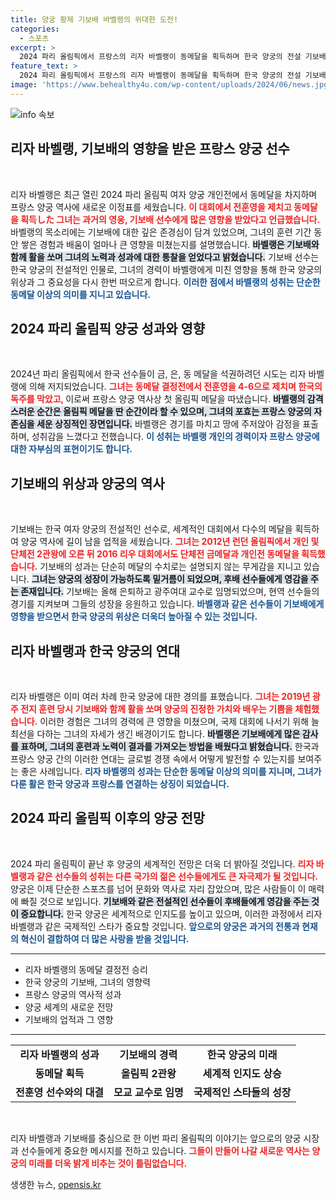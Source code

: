```yaml
---
title: 양궁 황제 기보배 바벨랭의 위대한 도전!
categories:
  - 스포츠
excerpt: >
  2024 파리 올림픽에서 프랑스의 리자 바벨랭이 동메달을 획득하며 한국 양궁의 전설 기보배에게 깊은 존경을 표했다. 그는 기보배와의 시야훈련을 통해 많은 영향을 받았다고 밝혀 감동을 안겼다.
feature_text: >
  2024 파리 올림픽에서 프랑스의 리자 바벨랭이 동메달을 획득하며 한국 양궁의 전설 기보배에게 깊은 존경을 표했다. 그는 기보배와의 시야훈련을 통해 많은 영향을 받았다고 밝혀 감동을 안겼다.
image: 'https://www.behealthy4u.com/wp-content/uploads/2024/06/news.jpg'
---
```


<p><img src="https://www.behealthy4u.com/wp-content/uploads/2024/06/news.jpg" alt="info 속보" /></p>

<h2 data-ke-size="size26">리자 바벨랭, 기보배의 영향을 받은 프랑스 양궁 선수</h2>

<p data-ke-size="size16">&nbsp;</p>

<p>리자 바벨랭은 최근 열린 2024 파리 올림픽 여자 양궁 개인전에서 동메달을 차지하며 프랑스 양궁 역사에 새로운 이정표를 세웠습니다. <b><span style="color: #ee2323;">이 대회에서 전훈영을 제치고 동메달을 획득した 그녀는 과거의 영웅, 기보배 선수에게 많은 영향을 받았다고 언급했습니다.</span></b> 바벨랭의 목소리에는 기보배에 대한 깊은 존경심이 담겨 있었으며, 그녀의 훈련 기간 동안 쌓은 경험과 배움이 얼마나 큰 영향을 미쳤는지를 설명했습니다. <b><span style="background-color: #21538527;">바벨랭은 기보배와 함께 활을 쏘며 그녀의 노력과 성과에 대한 통찰을 얻었다고 밝혔습니다.</span></b> 기보배 선수는 한국 양궁의 전설적인 인물로, 그녀의 경력이 바벨랭에게 미친 영향을 통해 한국 양궁의 위상과 그 중요성을 다시 한번 떠오르게 합니다. <b><span style="color: #1a5490;">이러한 점에서 바벨랭의 성취는 단순한 동메달 이상의 의미를 지니고 있습니다.</span></b></p>

<h2 data-ke-size="size26">2024 파리 올림픽 양궁 성과와 영향</h2>

<p data-ke-size="size16">&nbsp;</p>

<p>2024년 파리 올림픽에서 한국 선수들이 금, 은, 동 메달을 석권하려던 시도는 리자 바벨랭에 의해 저지되었습니다. <b><span style="color: #ee2323;">그녀는 동메달 결정전에서 전훈영을 4-6으로 제치며 한국의 독주를 막았고, </span></b> 이로써 프랑스 양궁 역사상 첫 올림픽 메달을 따냈습니다. <b><span style="background-color: #21538527;">바벨랭의 감격스러운 순간은 올림픽 메달을 딴 순간이라 할 수 있으며, 그녀의 포효는 프랑스 양궁의 자존심을 세운 상징적인 장면입니다.</span></b> 바벨랭은 경기를 마치고 땅에 주저앉아 감정을 표출하며, 성취감을 느꼈다고 전했습니다. <b><span style="color: #1a5490;">이 성취는 바벨랭 개인의 경력이자 프랑스 양궁에 대한 자부심의 표현이기도 합니다.</span></b></p>

<h2 data-ke-size="size26">기보배의 위상과 양궁의 역사</h2>

<p data-ke-size="size16">&nbsp;</p>

<p>기보배는 한국 여자 양궁의 전설적인 선수로, 세계적인 대회에서 다수의 메달을 획득하여 양궁 역사에 길이 남을 업적을 세웠습니다. <b><span style="color: #ee2323;">그녀는 2012년 런던 올림픽에서 개인 및 단체전 2관왕에 오른 뒤 2016 리우 대회에서도 단체전 금메달과 개인전 동메달을 획득했습니다.</span></b> 기보배의 성과는 단순히 메달의 수치로는 설명되지 않는 무게감을 지니고 있습니다. <b><span style="background-color: #21538527;">그녀는 양궁의 성장이 가능하도록 밑거름이 되었으며, 후배 선수들에게 영감을 주는 존재입니다.</span></b> 기보배는 올해 은퇴하고 광주여대 교수로 임명되었으며, 현역 선수들의 경기를 지켜보며 그들의 성장을 응원하고 있습니다. <b><span style="color: #1a5490;">바벨랭과 같은 선수들이 기보배에게 영향을 받으면서 한국 양궁의 위상은 더욱더 높아질 수 있는 것입니다.</span></b></p>

<h2 data-ke-size="size26">리자 바벨랭과 한국 양궁의 연대</h2>

<p data-ke-size="size16">&nbsp;</p>

<p>리자 바벨랭은 이미 여러 차례 한국 양궁에 대한 경의를 표했습니다. <b><span style="color: #ee2323;">그녀는 2019년 광주 전지 훈련 당시 기보배와 함께 활을 쏘며 양궁의 진정한 가치와 배우는 기쁨을 체험했습니다.</span></b> 이러한 경험은 그녀의 경력에 큰 영향을 미쳤으며, 국제 대회에 나서기 위해 늘 최선을 다하는 그녀의 자세가 생긴 배경이기도 합니다. <b><span style="background-color: #21538527;">바벨랭은 기보배에게 많은 감사를 표하며, 그녀의 훈련과 노력이 결과를 가져오는 방법을 배웠다고 밝혔습니다.</span></b> 한국과 프랑스 양궁 간의 이러한 연대는 글로벌 경쟁 속에서 어떻게 발전할 수 있는지를 보여주는 좋은 사례입니다. <b><span style="color: #1a5490;">리자 바벨랭의 성과는 단순한 동메달 이상의 의미를 지니며, 그녀가 다룬 활은 한국 양궁과 프랑스를 연결하는 상징이 되었습니다.</span></b></p>

<h2 data-ke-size="size26">2024 파리 올림픽 이후의 양궁 전망</h2>

<p data-ke-size="size16">&nbsp;</p>

<p>2024 파리 올림픽이 끝난 후 양궁의 세계적인 전망은 더욱 더 밝아질 것입니다. <b><span style="color: #ee2323;">리자 바벨랭과 같은 선수들의 성취는 다른 국가의 젊은 선수들에게도 큰 자극제가 될 것입니다.</span></b> 양궁은 이제 단순한 스포츠를 넘어 문화와 역사로 자리 잡았으며, 많은 사람들이 이 매력에 빠질 것으로 보입니다. <b><span style="background-color: #21538527;">기보배와 같은 전설적인 선수들이 후배들에게 영감을 주는 것이 중요합니다.</span></b> 한국 양궁은 세계적으로 인지도를 높이고 있으며, 이러한 과정에서 리자 바벨랭과 같은 국제적인 스타가 중요할 것입니다. <b><span style="color: #1a5490;">앞으로의 양궁은 과거의 전통과 현재의 혁신이 결합하여 더 많은 사랑을 받을 것입니다.</span></b></p>

<hr>

<ul>
  <li>리자 바벨랭의 동메달 결정전 승리</li>
  <li>한국 양궁의 기보배, 그녀의 영향력</li>
  <li>프랑스 양궁의 역사적 성과</li>
  <li>양궁 세계의 새로운 전망</li>
  <li>기보배의 업적과 그 영향</li>
</ul>

<hr>

<table>
  <tr>
    <td style="text-align: center; height: 17px;"><b>리자 바벨랭의 성과</b></td>
    <td style="text-align: center; height: 17px;"><b>기보배의 경력</b></td>
    <td style="text-align: center; height: 17px;"><b>한국 양궁의 미래</b></td>
  </tr>
  <tr>
    <td style="text-align: center; height: 17px;"><b>동메달 획득</b></td>
    <td style="text-align: center; height: 17px;"><b>올림픽 2관왕</b></td>
    <td style="text-align: center; height: 17px;"><b>세계적 인지도 상승</b></td>
  </tr>
  <tr>
    <td style="text-align: center; height: 17px;"><b>전훈영 선수와의 대결</b></td>
    <td style="text-align: center; height: 17px;"><b>모교 교수로 임명</b></td>
    <td style="text-align: center; height: 17px;"><b>국제적인 스타들의 성장</b></td>
  </tr>
</table>

<p data-ke-size="size16">&nbsp;</p> 

<p>리자 바벨랭과 기보배를 중심으로 한 이번 파리 올림픽의 이야기는 앞으로의 양궁 시장과 선수들에게 중요한 메시지를 전하고 있습니다. <b><span style="color: #ee2323;">그들이 만들어 나갈 새로운 역사는 양궁의 미래를 더욱 밝게 비추는 것이 틀림없습니다.</span></b></p>
생생한 뉴스, <a href="https://opensis.kr" rel="dofollow">opensis.kr</a>



